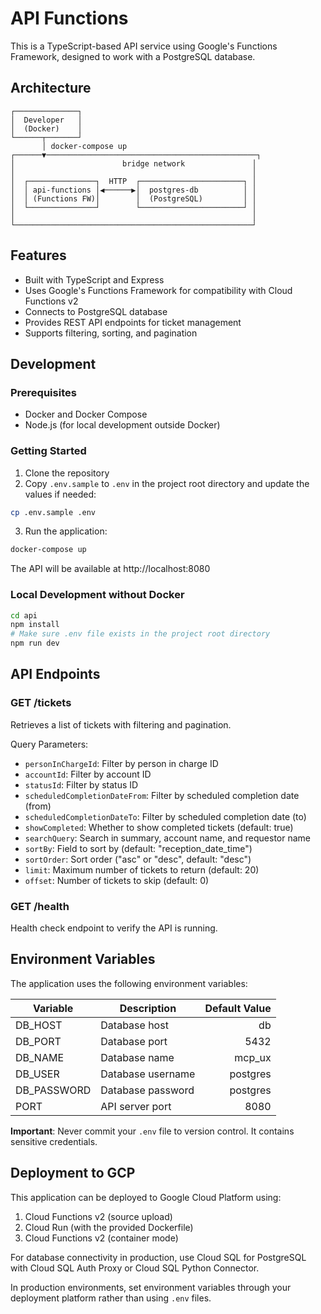 # API Functions

This is a TypeScript-based API service using Google's Functions Framework, designed to work with a PostgreSQL database.

## Architecture

```
┌──────────────┐
│  Developer   │
│  (Docker)    │
└──────┬───────┘
       │ docker-compose up
┌──────▼───────────────────────────────────────────────┐
│                        bridge network               │
│                                                     │
│  ┌───────────────┐  HTTP  ┌───────────────────────┐ │
│  │ api-functions │◀──────▶│  postgres-db          │ │
│  │ (Functions FW)│        │  (PostgreSQL)         │ │
│  └───────────────┘        └───────────────────────┘ │
│                                                     │
└─────────────────────────────────────────────────────┘
```

## Features

- Built with TypeScript and Express
- Uses Google's Functions Framework for compatibility with Cloud Functions v2
- Connects to PostgreSQL database
- Provides REST API endpoints for ticket management
- Supports filtering, sorting, and pagination

## Development

### Prerequisites

- Docker and Docker Compose
- Node.js (for local development outside Docker)

### Getting Started

1. Clone the repository
2. Copy `.env.sample` to `.env` in the project root directory and update the values if needed:

```bash
cp .env.sample .env
```

3. Run the application:

```bash
docker-compose up
```

The API will be available at http://localhost:8080

### Local Development without Docker

```bash
cd api
npm install
# Make sure .env file exists in the project root directory
npm run dev
```

## API Endpoints

### GET /tickets

Retrieves a list of tickets with filtering and pagination.

Query Parameters:
- `personInChargeId`: Filter by person in charge ID
- `accountId`: Filter by account ID
- `statusId`: Filter by status ID
- `scheduledCompletionDateFrom`: Filter by scheduled completion date (from)
- `scheduledCompletionDateTo`: Filter by scheduled completion date (to)
- `showCompleted`: Whether to show completed tickets (default: true)
- `searchQuery`: Search in summary, account name, and requestor name
- `sortBy`: Field to sort by (default: "reception_date_time")
- `sortOrder`: Sort order ("asc" or "desc", default: "desc")
- `limit`: Maximum number of tickets to return (default: 20)
- `offset`: Number of tickets to skip (default: 0)

### GET /health

Health check endpoint to verify the API is running.

## Environment Variables

The application uses the following environment variables:

| Variable     | Description                 | Default Value |
|--------------|-----------------------------|--------------:|
| DB_HOST      | Database host               | db            |
| DB_PORT      | Database port               | 5432          |
| DB_NAME      | Database name               | mcp_ux        |
| DB_USER      | Database username           | postgres      |
| DB_PASSWORD  | Database password           | postgres      |
| PORT         | API server port             | 8080          |

**Important**: Never commit your `.env` file to version control. It contains sensitive credentials.

## Deployment to GCP

This application can be deployed to Google Cloud Platform using:

1. Cloud Functions v2 (source upload)
2. Cloud Run (with the provided Dockerfile)
3. Cloud Functions v2 (container mode)

For database connectivity in production, use Cloud SQL for PostgreSQL with Cloud SQL Auth Proxy or Cloud SQL Python Connector.

In production environments, set environment variables through your deployment platform rather than using `.env` files.